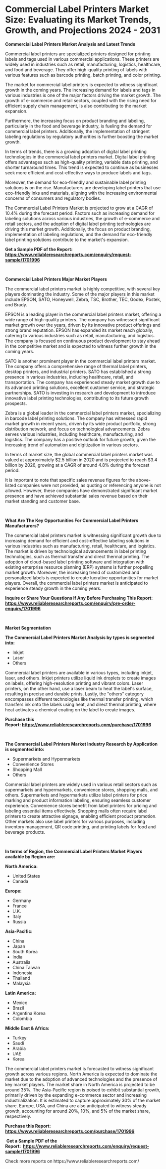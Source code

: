 <p><h1>Commercial Label Printers Market Size: Evaluating its Market Trends, Growth, and Projections 2024 - 2031</h1></p><p><strong>Commercial Label Printers Market Analysis and Latest Trends</strong></p>
<p><p>Commercial label printers are specialized printers designed for printing labels and tags used in various commercial applications. These printers are widely used in industries such as retail, manufacturing, logistics, healthcare, and food and beverage. They offer high-quality printing of labels with various features such as barcode printing, batch printing, and color printing.</p><p>The market for commercial label printers is expected to witness significant growth in the coming years. The increasing demand for labels and tags in various industries is one of the major factors driving the market growth. The growth of e-commerce and retail sectors, coupled with the rising need for efficient supply chain management, is also contributing to the market expansion.</p><p>Furthermore, the increasing focus on product branding and labeling, particularly in the food and beverage industry, is fueling the demand for commercial label printers. Additionally, the implementation of stringent labeling regulations by regulatory authorities is further boosting the market growth.</p><p>In terms of trends, there is a growing adoption of digital label printing technologies in the commercial label printers market. Digital label printing offers advantages such as high-quality printing, variable data printing, and shorter turnaround times. This trend is expected to continue as businesses seek more efficient and cost-effective ways to produce labels and tags.</p><p>Moreover, the demand for eco-friendly and sustainable label printing solutions is on the rise. Manufacturers are developing label printers that use eco-friendly inks and materials, aligning with the increasing environmental concerns of consumers and regulatory bodies.</p><p>The Commercial Label Printers Market is projected to grow at a CAGR of 10.4% during the forecast period. Factors such as increasing demand for labeling solutions across various industries, the growth of e-commerce and retail sectors, and the adoption of digital label printing technologies are driving this market growth. Additionally, the focus on product branding, implementation of labeling regulations, and the demand for eco-friendly label printing solutions contribute to the market's expansion.</p></p>
<p><strong>Get a Sample PDF of the Report:&nbsp; <a href="https://www.reliableresearchreports.com/enquiry/request-sample/1701996">https://www.reliableresearchreports.com/enquiry/request-sample/1701996</a></strong></p>
<p>&nbsp;</p>
<p><strong>Commercial Label Printers Major Market Players</strong></p>
<p><p>The commercial label printers market is highly competitive, with several key players dominating the industry. Some of the major players in this market include EPSON, SATO, Honeywell, Zebra, TSC, Brother, TEC, Godex, Postek, and Brady.</p><p>EPSON is a leading player in the commercial label printers market, offering a wide range of high-quality printers. The company has witnessed significant market growth over the years, driven by its innovative product offerings and strong brand reputation. EPSON has expanded its market reach globally, catering to various industries such as retail, manufacturing, and logistics. The company is focused on continuous product development to stay ahead in the competitive market and is expected to witness further growth in the coming years.</p><p>SATO is another prominent player in the commercial label printers market. The company offers a comprehensive range of thermal label printers, desktop printers, and industrial printers. SATO has established a strong presence in various industries, including healthcare, retail, and transportation. The company has experienced steady market growth due to its advanced printing solutions, excellent customer service, and strategic partnerships. SATO is investing in research and development to introduce innovative label printing technologies, contributing to its future growth prospects.</p><p>Zebra is a global leader in the commercial label printers market, specializing in barcode label printing solutions. The company has witnessed rapid market growth in recent years, driven by its wide product portfolio, strong distribution network, and focus on technological advancements. Zebra serves various industries, including healthcare, manufacturing, and logistics. The company has a positive outlook for future growth, given the increasing trend of automation and digitization in various sectors.</p><p>In terms of market size, the global commercial label printers market was valued at approximately $2.5 billion in 2020 and is projected to reach $3.4 billion by 2026, growing at a CAGR of around 4.8% during the forecast period.</p><p>It is important to note that specific sales revenue figures for the above-listed companies were not provided, as quoting or referencing anyone is not allowed. However, these companies have demonstrated significant market presence and have achieved substantial sales revenue based on their market standing and customer base.</p></p>
<p>&nbsp;</p>
<p><strong>What Are The Key Opportunities For Commercial Label Printers Manufacturers?</strong></p>
<p><p>The commercial label printers market is witnessing significant growth due to increasing demand for efficient and cost-effective labeling solutions in various industries such as manufacturing, retail, healthcare, and logistics. The market is driven by technological advancements in label printing technologies, such as thermal transfer and direct thermal printing. The adoption of cloud-based label printing software and integration with existing enterprise resource planning (ERP) systems is further propelling market growth. Moreover, the increasing trend of customized and personalized labels is expected to create lucrative opportunities for market players. Overall, the commercial label printers market is anticipated to experience steady growth in the coming years.</p></p>
<p><strong>Inquire or Share Your Questions If Any Before Purchasing This Report: <a href="https://www.reliableresearchreports.com/enquiry/pre-order-enquiry/1701996">https://www.reliableresearchreports.com/enquiry/pre-order-enquiry/1701996</a></strong></p>
<p>&nbsp;</p>
<p><strong>Market Segmentation</strong></p>
<p><strong>The Commercial Label Printers Market Analysis by types is segmented into:</strong></p>
<p><ul><li>Inkjet</li><li>Laser</li><li>Others</li></ul></p>
<p><p>Commercial label printers are available in various types, including inkjet, laser, and others. Inkjet printers utilize liquid ink droplets to create images on labels, offering high-resolution printing and vibrant colors. Laser printers, on the other hand, use a laser beam to heat the label's surface, resulting in precise and durable prints. Lastly, the "others" category encompasses different technologies like thermal transfer printing, which transfers ink onto the labels using heat, and direct thermal printing, where heat activates a chemical coating on the label to create images.</p></p>
<p><strong>Purchase this Report:&nbsp;<a href="https://www.reliableresearchreports.com/purchase/1701996">https://www.reliableresearchreports.com/purchase/1701996</a></strong></p>
<p>&nbsp;</p>
<p><strong>The Commercial Label Printers Market Industry Research by Application is segmented into:</strong></p>
<p><ul><li>Supermarkets and Hypermarkets</li><li>Convenience Stores</li><li>Shopping Mall</li><li>Others</li></ul></p>
<p><p>Commercial label printers are widely used in various retail sectors such as supermarkets and hypermarkets, convenience stores, shopping malls, and others. Supermarkets and hypermarkets utilize label printers for price marking and product information labeling, ensuring seamless customer experience. Convenience stores benefit from label printers for pricing and labeling essential items effectively. Shopping malls often require label printers to create attractive signage, enabling efficient product promotion. Other markets also use label printers for various purposes, including inventory management, QR code printing, and printing labels for food and beverage products.</p></p>
<p>&nbsp;</p>
<p><strong>In terms of Region, the Commercial Label Printers Market Players available by Region are:</strong></p>
<p>
    <p> <strong> North America: </strong>
        <ul>
            <li>United States</li>
            <li>Canada</li>
        </ul>
        </p> 
    <p> <strong> Europe: </strong>
        <ul>
            <li>Germany</li>
            <li>France</li>
            <li>U.K.</li>
            <li>Italy</li>
            <li>Russia</li>
        </ul>
        </p> 
    <p> <strong> Asia-Pacific: </strong>
        <ul>
            <li>China</li>
            <li>Japan</li>
            <li>South Korea</li>
            <li>India</li>
            <li>Australia</li>
            <li>China Taiwan</li>
            <li>Indonesia</li>
            <li>Thailand</li>
            <li>Malaysia</li>
        </ul>
        </p> 
    <p> <strong> Latin America: </strong>
        <ul>
            <li>Mexico</li>
            <li>Brazil</li>
            <li>Argentina Korea</li>
            <li>Colombia</li>
        </ul>
        </p> 
    <p> <strong> Middle East & Africa: </strong>
        <ul>
            <li>Turkey</li>
            <li>Saudi</li>
            <li>Arabia</li>
            <li>UAE</li>
            <li>Korea</li>
        </ul>
    </p>
    </p>
<p><p>The commercial label printers market is forecasted to witness significant growth across various regions. North America is expected to dominate the market due to the adoption of advanced technologies and the presence of key market players. The market share in North America is projected to be around 35%. The Asia-Pacific region is poised to exhibit substantial growth, primarily driven by the expanding e-commerce sector and increasing industrialization. It is estimated to capture approximately 30% of the market share. Europe, USA, and China are also anticipated to witness steady growth, accounting for around 20%, 10%, and 5% of the market share, respectively.</p></p>
<p><strong>Purchase this Report: <a href="https://www.reliableresearchreports.com/purchase/1701996">https://www.reliableresearchreports.com/purchase/1701996</a></strong></p>
<p>&nbsp;<strong>Get a Sample PDF of the Report:&nbsp;&nbsp;<a href="https://www.reliableresearchreports.com/enquiry/request-sample/1701996">https://www.reliableresearchreports.com/enquiry/request-sample/1701996</a></strong></p>
<p><strong></strong></p>
<p>Check more reports on https://www.reliableresearchreports.com/</p>